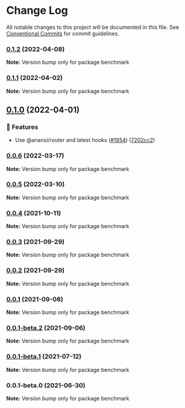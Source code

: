 # Change Log

All notable changes to this project will be documented in this file.
See [Conventional Commits](https://conventionalcommits.org) for commit guidelines.

### [0.1.2](https://github.com/coinbase/rest-hooks/compare/benchmark@0.1.1...benchmark@0.1.2) (2022-04-08)

**Note:** Version bump only for package benchmark





### [0.1.1](https://github.com/coinbase/rest-hooks/compare/benchmark@0.1.0...benchmark@0.1.1) (2022-04-02)

**Note:** Version bump only for package benchmark





## [0.1.0](https://github.com/coinbase/rest-hooks/compare/benchmark@0.0.5...benchmark@0.1.0) (2022-04-01)


### 🚀 Features

* Use @anansi/router and latest hooks ([#1854](https://github.com/coinbase/rest-hooks/issues/1854)) ([7202cc2](https://github.com/coinbase/rest-hooks/commit/7202cc269311c492ec0b2b883d961829a8a2e3f9))



### [0.0.6](https://github.com/coinbase/rest-hooks/compare/benchmark@0.0.4...benchmark@0.0.6) (2022-03-17)

**Note:** Version bump only for package benchmark





### [0.0.5](https://github.com/coinbase/rest-hooks/compare/benchmark@0.0.4...benchmark@0.0.5) (2022-03-10)

**Note:** Version bump only for package benchmark





### [0.0.4](https://github.com/coinbase/rest-hooks/compare/benchmark@0.0.3...benchmark@0.0.4) (2021-10-11)

**Note:** Version bump only for package benchmark





### [0.0.3](https://github.com/coinbase/rest-hooks/compare/benchmark@0.0.2...benchmark@0.0.3) (2021-09-29)

**Note:** Version bump only for package benchmark





### [0.0.2](https://github.com/coinbase/rest-hooks/compare/benchmark@0.0.1...benchmark@0.0.2) (2021-09-29)

**Note:** Version bump only for package benchmark





### [0.0.1](https://github.com/coinbase/rest-hooks/compare/benchmark@0.0.1-beta.2...benchmark@0.0.1) (2021-09-08)

**Note:** Version bump only for package benchmark





### [0.0.1-beta.2](https://github.com/coinbase/rest-hooks/compare/benchmark@0.0.1-beta.1...benchmark@0.0.1-beta.2) (2021-09-06)

**Note:** Version bump only for package benchmark





### [0.0.1-beta.1](https://github.com/coinbase/rest-hooks/compare/benchmark@0.0.1-beta.0...benchmark@0.0.1-beta.1) (2021-07-12)

**Note:** Version bump only for package benchmark





### 0.0.1-beta.0 (2021-06-30)

**Note:** Version bump only for package benchmark
